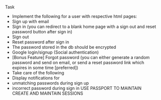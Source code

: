 Task
-	Implement the following for a user with respective html pages:
-	Sign up with email
-	Sign in (you can redirect to a blank home page with a sign out and reset password button after sign in)
-	Sign out 
-	Reset password after sign in
-	The password stored in the db should be encrypted
-	Google login/signup (Social authentication)
-	[Bonus Feature] Forgot password (you can either generate a random password and send on email, or send a reset password link which expires in some time [preferred])
-	Take care of the following
-	Display notifications for 
-	unmatching passwords during sign up
-	incorrect password during sign in
USE PASSPORT TO MAINTAIN CREATE AND MAINTAIN SESSIONS